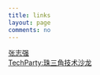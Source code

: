 ```yaml
---
title: links
layout: page
comments: no
---
```


[张志强](http://zhiqiang.org)    
[TechParty:珠三角技术沙龙](http://techparty.org)



